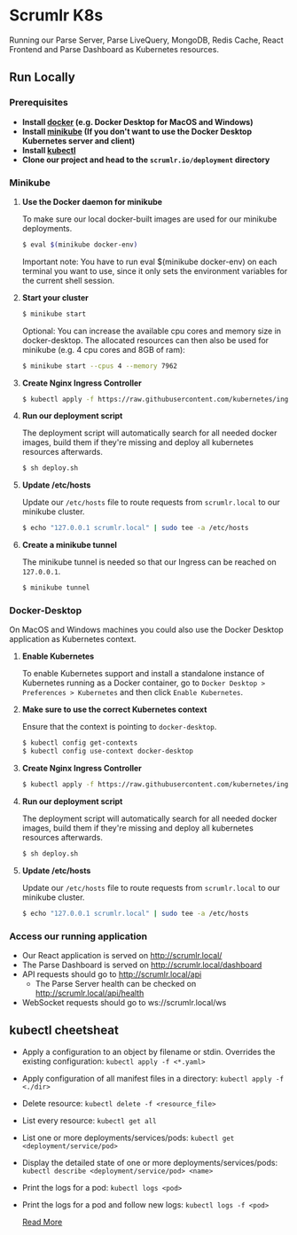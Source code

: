 
# Scrumlr K8s

Running our Parse Server, Parse LiveQuery, MongoDB, Redis Cache, React Frontend and Parse Dashboard as Kubernetes resources. 

## Run Locally

### Prerequisites

- **Install [docker](https://docs.docker.com/get-docker/) (e.g. Docker Desktop for MacOS and Windows)**
- **Install [minikube](https://minikube.sigs.k8s.io/docs/start/) (If you don't want to use the Docker Desktop Kubernetes server and client)**
- **Install [kubectl](https://kubernetes.io/de/docs/tasks/tools/install-kubectl/)**
- **Clone our project and head to the `scrumlr.io/deployment` directory**


### Minikube

1. **Use the Docker daemon for minikube**

    To make sure our local docker-built images are used for our minikube deployments. 

    ```bash
    $ eval $(minikube docker-env)
    ```
    Important note: You have to run eval $(minikube docker-env) on each terminal you want to use, since it only sets the environment variables for the current shell session.

2. **Start your cluster**

    ```bash
    $ minikube start
    ```

    Optional: You can increase the available cpu cores and memory size in docker-desktop. The allocated resources can then also be used for minikube (e.g. 4 cpu cores and 8GB of ram):
    ```bash
    $ minikube start --cpus 4 --memory 7962
    ``` 

3. **Create Nginx Ingress Controller**

    ```bash
    $ kubectl apply -f https://raw.githubusercontent.com/kubernetes/ingress-nginx/controller-v0.47.0/deploy/static/provider/cloud/deploy.yaml
    ```

4. **Run our deployment script**

    The deployment script will automatically search for all needed docker images, build them if they're missing and deploy all kubernetes resources afterwards.
    ```bash
    $ sh deploy.sh
    ```

5. **Update /etc/hosts**

    Update our `/etc/hosts` file to route requests from `scrumlr.local` to our minikube cluster.

    ```bash
    $ echo "127.0.0.1 scrumlr.local" | sudo tee -a /etc/hosts
    ```

6. **Create a minikube tunnel**

    The minikube tunnel is needed so that our Ingress can be reached on `127.0.0.1`.
    ```bash
    $ minikube tunnel
    ```

### Docker-Desktop

On MacOS and Windows machines you could also use the Docker Desktop application as Kubernetes context. 

1. **Enable Kubernetes**

    To enable Kubernetes support and install a standalone instance of Kubernetes running as a Docker container, go to `Docker Desktop > Preferences > Kubernetes` and then click `Enable Kubernetes`.

2. **Make sure to use the correct Kubernetes context**

    Ensure that the context is pointing to `docker-desktop`. 

    ```bash
    $ kubectl config get-contexts
    $ kubectl config use-context docker-desktop
    ```

3. **Create Nginx Ingress Controller**

    ```bash
    $ kubectl apply -f https://raw.githubusercontent.com/kubernetes/ingress-nginx/controller-v0.47.0/deploy/static/provider/cloud/deploy.yaml
    ```

4. **Run our deployment script**

    The deployment script will automatically search for all needed docker images, build them if they're missing and deploy all kubernetes resources afterwards.
    ```bash
    $ sh deploy.sh
    ```

5. **Update /etc/hosts**

    Update our `/etc/hosts` file to route requests from `scrumlr.local` to our minikube cluster.

    ```bash
    $ echo "127.0.0.1 scrumlr.local" | sudo tee -a /etc/hosts
    ```

### Access our running application

- Our React application is served on http://scrumlr.local/
- The Parse Dashboard is served on http://scrumlr.local/dashboard
- API requests should go to http://scrumlr.local/api
    - The Parse Server health can be checked on http://scrumlr.local/api/health
- WebSocket requests should go to ws://scrumlr.local/ws

## kubectl cheetsheat 

- Apply a configuration to an object by filename or stdin. Overrides the existing configuration: `kubectl apply -f <*.yaml>`
- Apply configuration of all manifest files in a directory: `kubectl apply -f <./dir>` 
- Delete resource: `kubectl delete -f <resource_file>`
- List every resource: `kubectl get all` 
- List one or more deployments/services/pods: `kubectl get <deployment/service/pod>`
- Display the detailed state of one or more deployments/services/pods: `kubectl describe <deployment/service/pod> <name>`
- Print the logs for a pod: `kubectl logs <pod>`
- Print the logs for a pod and follow new logs: `kubectl logs -f <pod>`

    [Read More](https://www.bluematador.com/learn/kubectl-cheatsheet)
